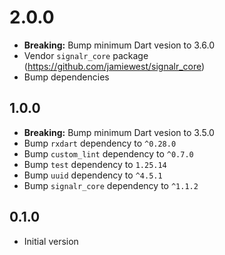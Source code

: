 # 2.0.0

- **Breaking:** Bump minimum Dart vesion to 3.6.0
- Vendor `signalr_core` package (https://github.com/jamiewest/signalr_core)
- Bump dependencies

## 1.0.0

- **Breaking:** Bump minimum Dart vesion to 3.5.0
- Bump `rxdart` dependency to `^0.28.0`
- Bump `custom_lint` dependency to `^0.7.0`
- Bump `test` dependency to `1.25.14`
- Bump `uuid` dependency to `^4.5.1`
- Bump `signalr_core` dependency to `^1.1.2`

## 0.1.0

- Initial version
